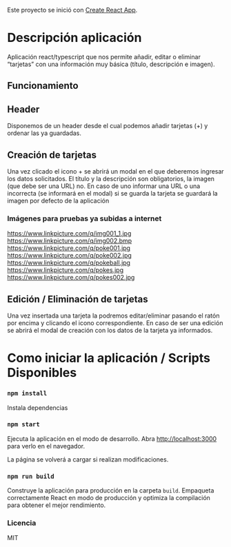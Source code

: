Este proyecto se inició con [Create React App](https://github.com/facebook/create-react-app).

# Descripción aplicación

Aplicación react/typescript que nos permite añadir, editar o eliminar “tarjetas” con una información muy básica (título,  descripción e imagen).

## Funcionamiento

## Header

Disponemos de un header desde el cual podemos añadir tarjetas (+) y ordenar las ya guardadas.

## Creación de tarjetas

Una vez clicado el icono + se abrirá un modal en el que deberemos ingresar los datos solicitados. El título y la descripción son obligatorios, la imagen (que debe ser una URL) no. En caso de uno informar una URL o una incorrecta (se informará en el modal) si se guarda la tarjeta se guardará la imagen por defecto de la aplicación

### Imágenes para pruebas ya subidas a internet

https://www.linkpicture.com/q/img001_1.jpg
https://www.linkpicture.com/q/img002.bmp
https://www.linkpicture.com/q/poke001.jpg
https://www.linkpicture.com/q/poke002.jpg
https://www.linkpicture.com/q/pokeball.jpg
https://www.linkpicture.com/q/pokes.jpg
https://www.linkpicture.com/q/pokes002.jpg

## Edición / Eliminación de tarjetas

Una vez insertada una tarjeta la podremos editar/eliminar pasando el ratón por encima y clicando el icono correspondiente.
En caso de ser una edición se abrirá el modal de creación con los datos de la tarjeta ya informados.



# Como iniciar la aplicación / Scripts Disponibles

### `npm install`
Instala dependencias

### `npm start`

Ejecuta la aplicación en el modo de desarrollo.
Abra [http://localhost:3000](http://localhost:3000) para verlo en el navegador.

La página se volverá a cargar si realizan modificaciones.

### `npm run build`

Construye la aplicación para producción en la carpeta `build`.
Empaqueta correctamente React en modo de producción y optimiza la compilación para obtener el mejor rendimiento.


### Licencia

MIT